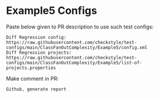 # Example5 Configs
Paste below given to PR description to use such test configs:
```
Diff Regression config: https://raw.githubusercontent.com/checkstyle/test-configs/main/ClassFanOutComplexity/Example5/config.xml
Diff Regression projects: https://raw.githubusercontent.com/checkstyle/test-configs/main/ClassFanOutComplexity/Example5/list-of-projects.properties
```
Make comment in PR:
```
Github, generate report
```
